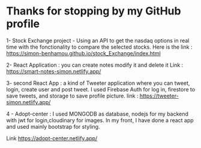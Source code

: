# Thanks for stopping by my GitHub profile 
1- Stock Exchange project -  Using an API to get the nasdaq options in real time with the fonctionality to compare the selected stocks. 
 Here is the link : https://simon-benhamou.github.io/stock_Exchange/index.html

2- React Application : you can create notes modify it and delete it 
 Link : https://smart-notes-simon.netlify.app/

3- second React App : a kind of Tweeter application where you can tweet, login, create user and post tweet. 
I used Firebase Auth for log in, firestore to save tweets, and storage to save profile picture. 
link :  https://tweeter-simon.netlify.app/

4 - Adopt-center : I used MONGODB as database, nodejs for my backend with jwt for login,cloudinary for images. 
In my front, I have done a react app and used mainly bootstrap for styling. 

Link https://adopt-center.netlify.app/ 



